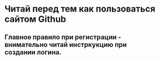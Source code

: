 # Читай перед тем как пользоваться сайтом Github

## Главное правило при регистрации  - внимательно читай инстркукцию при создании логина.